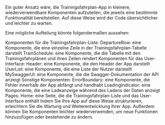 Ein guter Ansatz wäre, die Trainingsfahrplan-App in kleinere, wiederverwendbare Komponenten aufzuteilen, die jeweils eine bestimmte Funktionalität bereitstellen. Auf diese Weise wird der Code übersichtlicher und leichter zu warten.

Eine mögliche Aufteilung könnte folgendermaßen aussehen:

Komponenten für die Trainingsfahrplan-Liste:
DepartureRow: eine Komponente, die eine einzelne Zeile in der Trainingsfahrplan-Tabelle darstellt
TrainSchedule: eine Komponente, die die Tabelle mit den Trainingsfahrplänen und ihren Zeilen rendert
Komponenten für das User-Interface:
Header: eine Komponente, die den Header der App darstellt
UserList: eine Komponente, die eine Liste der Nutzer darstellt
MySwaggerUI: eine Komponente, die die Swagger-Dokumentation der API anzeigt
Sonstige Komponenten:
ErrorBoundary: eine Komponente, die Fehler innerhalb der App abfängt und handhabt
LoadingIndicator: eine Komponente, die eine Ladeanzeige während des Ladens der Daten anzeigt
Pages:
Home: eine Seite, die die Trainingsfahrplan-Liste und das User-Interface enthält
Indem Sie Ihre App auf diese Weise strukturieren, erleichtern Sie die Wartung und Weiterentwicklung Ihrer App. Außerdem können Sie Komponenten leichter wiederverwenden, um neue Funktionen hinzuzufügen oder bestehende zu ändern.



